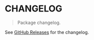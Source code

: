 # CHANGELOG

> Package changelog.

See [GitHub Releases](https://github.com/stdlib-js/math-base-special-kronecker-deltaf/releases) for the changelog.